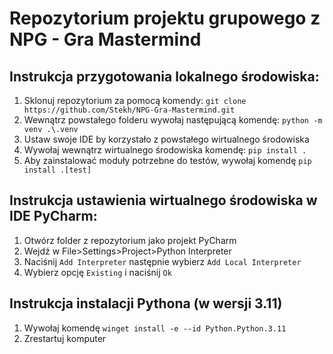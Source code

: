 # Repozytorium projektu grupowego z NPG - Gra Mastermind  

## Instrukcja przygotowania lokalnego środowiska:  

1. Sklonuj repozytorium za pomocą komendy: `git clone https://github.com/Stekh/NPG-Gra-Mastermind.git`  
2. Wewnątrz powstałego folderu wywołaj następującą komendę: `python -m venv .\.venv`  
3. Ustaw swoje IDE by korzystało z powstałego wirtualnego środowiska  
4. Wywołaj wewnątrz wirtualnego środowiska komendę: `pip install .`
5. Aby zainstalować moduły potrzebne do testów, wywołaj komendę `pip install .[test]`  

## Instrukcja ustawienia wirtualnego środowiska w IDE PyCharm:  

1. Otwórz folder z repozytorium jako projekt PyCharm  
2. Wejdź w File>Settings>Project>Python Interpreter  
3. Naciśnij `Add Interpreter` następnie wybierz `Add Local Interpreter`  
4. Wybierz opcję `Existing` i naciśnij `Ok`  

## Instrukcja instalacji Pythona (w wersji 3.11)  

1. Wywołaj komendę `winget install -e --id Python.Python.3.11`
2. Zrestartuj komputer  
